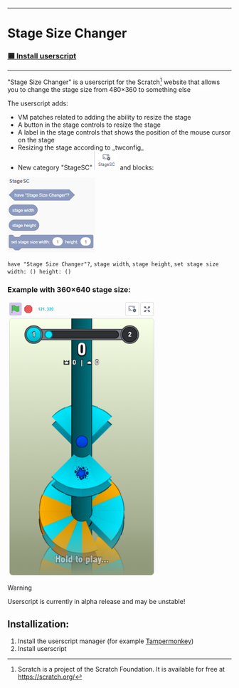 <hr>

# Stage Size Changer
### [🟩 Install userscript](#installization)

<hr>

"Stage Size Changer" is a userscript for the Scratch[^1] website that allows you to change the stage size from 480×360 to something else

The userscript adds:
* VM patches related to adding the ability to resize the stage
* A button in the stage controls to resize the stage
* A label in the stage controls that shows the position of the mouse cursor on the stage
* Resizing the stage according to \_twconfig\_
* New category "StageSC" ![StageSC category](https://raw.githubusercontent.com/DDen4ik-12/Stage-Size-Changer/refs/heads/main/readmeAssets/stageSizeChangerCategory.png) and blocks:

![StageSC blocks](https://raw.githubusercontent.com/DDen4ik-12/Stage-Size-Changer/refs/heads/main/readmeAssets/stageSizeChangerBlocks.png)

`have "Stage Size Changer"?`, `stage width`, `stage height`, `set stage size width: () height: ()`

### Example with 360×640 stage size:
![Example with 360×640 stage size](https://raw.githubusercontent.com/DDen4ik-12/Stage-Size-Changer/refs/heads/main/readmeAssets/stageSizeChangerExample.png)

> [!WARNING]
> Userscript is currently in alpha release and may be unstable!

## Installization:
1. Install the userscript manager (for example [Tampermonkey](https://www.tampermonkey.net/))
2. Install userscript

[^1]: Scratch is a project of the Scratch Foundation. It is available for free at https://scratch.org/
